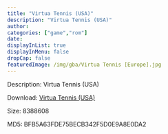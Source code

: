 ```yaml
---
title: "Virtua Tennis (USA)"
description: "Virtua Tennis (USA)"
author: 
categories: ["game","rom"]
date: 
displayInList: true
displayInMenu: false
dropCap: false
featuredImage: /img/gba/Virtua Tennis [Europe].jpg
---
```


Description: Virtua Tennis (USA)

Download: <a style="text-decoration:underline;" href="https://mega.nz/#!2PZiwQwD!369x4Nt8_vJR4Fdq5P1Dp8Rf8PZ-t8sLHwwuVAxFdsY" target = "_blank" rel = "nofollow" > Virtua Tennis (USA)</a>

Size: 8388608

MD5: BFB5A63FDE75BECB342F5D0E9A8E0DA2


